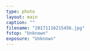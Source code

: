 ```yaml
---
type: photo
layout: main
caption: ""
filename: "20171116215456.jpg"
fstop: "Unknown"
exposure: "Unknown"
---
```

